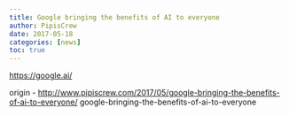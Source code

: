```yaml
---
title: Google bringing the benefits of AI to everyone
author: PipisCrew
date: 2017-05-18
categories: [news]
toc: true
---
```


https://google.ai/

origin - http://www.pipiscrew.com/2017/05/google-bringing-the-benefits-of-ai-to-everyone/ google-bringing-the-benefits-of-ai-to-everyone